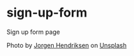 # sign-up-form
Sign up form page

Photo by <a href="https://unsplash.com/@jor9en?utm_source=unsplash&utm_medium=referral&utm_content=creditCopyText">Jorgen Hendriksen</a> on <a href="https://unsplash.com/?utm_source=unsplash&utm_medium=referral&utm_content=creditCopyText">Unsplash</a>
  